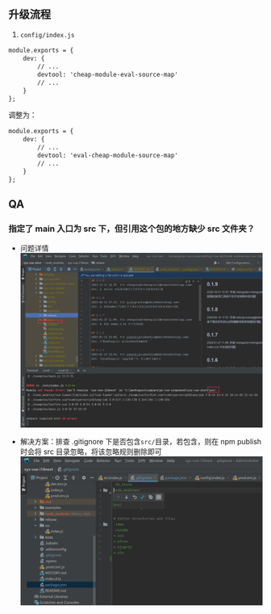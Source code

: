 ## 升级流程

1. `config/index.js`

```js{4}
module.exports = {
    dev: {
        // ...
        devtool: 'cheap-module-eval-source-map'
        // ...
    }
};
```

调整为：

```js{4}
module.exports = {
    dev: {
        // ...
        devtool: 'eval-cheap-module-source-map'
        // ...
    }
};
```

## QA

### 指定了 main 入口为 src 下，但引用这个包的地方缺少 src 文件夹？

-   问题详情
    ![img_1.png](img_1.png)

-   解决方案：排查 .gitignore 下是否包含`src/`目录，若包含，则在 npm publish 时会将 src 目录忽略，将该忽略规则删除即可
    ![img.png](img.png)
